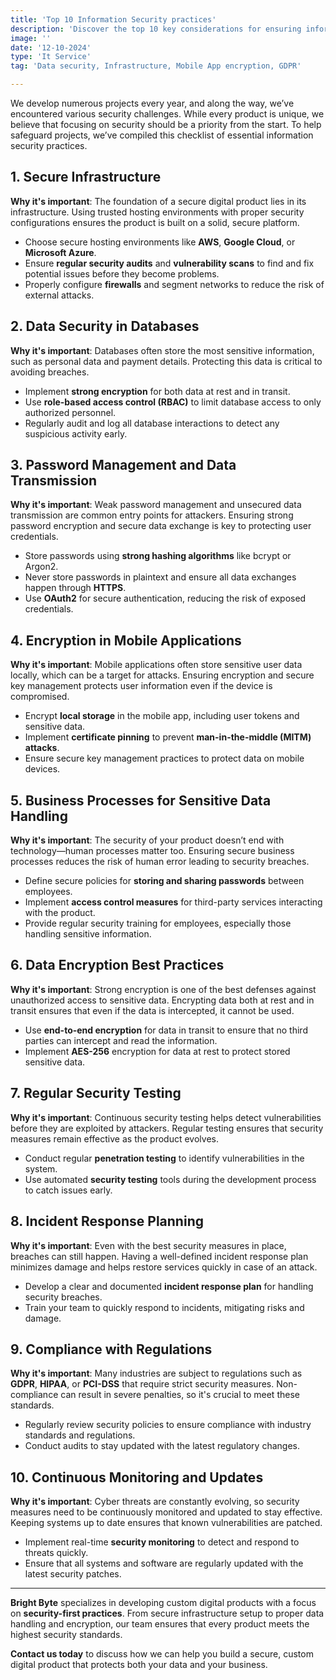 ```yaml
---
title: 'Top 10 Information Security practices'
description: 'Discover the top 10 key considerations for ensuring information security in custom digital product development. Learn about secure infrastructure, data encryption, and more'
image: ''
date: '12-10-2024'
type: 'It Service'
tag: 'Data security, Infrastructure, Mobile App encryption, GDPR'

---
```


We develop numerous projects every year, and along the way, we’ve encountered various security challenges. While every product is unique, we believe that focusing on security should be a priority from the start. To help safeguard projects, we’ve compiled this checklist of essential information security practices.

## 1. Secure Infrastructure
**Why it's important**: The foundation of a secure digital product lies in its infrastructure. Using trusted hosting environments with proper security configurations ensures the product is built on a solid, secure platform.
- Choose secure hosting environments like **AWS**, **Google Cloud**, or **Microsoft Azure**.
- Ensure **regular security audits** and **vulnerability scans** to find and fix potential issues before they become problems.
- Properly configure **firewalls** and segment networks to reduce the risk of external attacks.

## 2. Data Security in Databases
**Why it's important**: Databases often store the most sensitive information, such as personal data and payment details. Protecting this data is critical to avoiding breaches.
- Implement **strong encryption** for both data at rest and in transit.
- Use **role-based access control (RBAC)** to limit database access to only authorized personnel.
- Regularly audit and log all database interactions to detect any suspicious activity early.

## 3. Password Management and Data Transmission
**Why it's important**: Weak password management and unsecured data transmission are common entry points for attackers. Ensuring strong password encryption and secure data exchange is key to protecting user credentials.
- Store passwords using **strong hashing algorithms** like bcrypt or Argon2.
- Never store passwords in plaintext and ensure all data exchanges happen through **HTTPS**.
- Use **OAuth2** for secure authentication, reducing the risk of exposed credentials.

## 4. Encryption in Mobile Applications
**Why it's important**: Mobile applications often store sensitive user data locally, which can be a target for attacks. Ensuring encryption and secure key management protects user information even if the device is compromised.
- Encrypt **local storage** in the mobile app, including user tokens and sensitive data.
- Implement **certificate pinning** to prevent **man-in-the-middle (MITM) attacks**.
- Ensure secure key management practices to protect data on mobile devices.

## 5. Business Processes for Sensitive Data Handling
**Why it's important**: The security of your product doesn’t end with technology—human processes matter too. Ensuring secure business processes reduces the risk of human error leading to security breaches.
- Define secure policies for **storing and sharing passwords** between employees.
- Implement **access control measures** for third-party services interacting with the product.
- Provide regular security training for employees, especially those handling sensitive information.

## 6. Data Encryption Best Practices
**Why it's important**: Strong encryption is one of the best defenses against unauthorized access to sensitive data. Encrypting data both at rest and in transit ensures that even if the data is intercepted, it cannot be used.
- Use **end-to-end encryption** for data in transit to ensure that no third parties can intercept and read the information.
- Implement **AES-256** encryption for data at rest to protect stored sensitive data.

## 7. Regular Security Testing
**Why it's important**: Continuous security testing helps detect vulnerabilities before they are exploited by attackers. Regular testing ensures that security measures remain effective as the product evolves.
- Conduct regular **penetration testing** to identify vulnerabilities in the system.
- Use automated **security testing** tools during the development process to catch issues early.

## 8. Incident Response Planning
**Why it's important**: Even with the best security measures in place, breaches can still happen. Having a well-defined incident response plan minimizes damage and helps restore services quickly in case of an attack.
- Develop a clear and documented **incident response plan** for handling security breaches.
- Train your team to quickly respond to incidents, mitigating risks and damage.

## 9. Compliance with Regulations
**Why it's important**: Many industries are subject to regulations such as **GDPR**, **HIPAA**, or **PCI-DSS** that require strict security measures. Non-compliance can result in severe penalties, so it's crucial to meet these standards.
- Regularly review security policies to ensure compliance with industry standards and regulations.
- Conduct audits to stay updated with the latest regulatory changes.

## 10. Continuous Monitoring and Updates
**Why it's important**: Cyber threats are constantly evolving, so security measures need to be continuously monitored and updated to stay effective. Keeping systems up to date ensures that known vulnerabilities are patched.
- Implement real-time **security monitoring** to detect and respond to threats quickly.
- Ensure that all systems and software are regularly updated with the latest security patches.

---

**Bright Byte** specializes in developing custom digital products with a focus on **security-first practices**. From secure infrastructure setup to proper data handling and encryption, our team ensures that every product meets the highest security standards.

**Contact us today** to discuss how we can help you build a secure, custom digital product that protects both your data and your business.